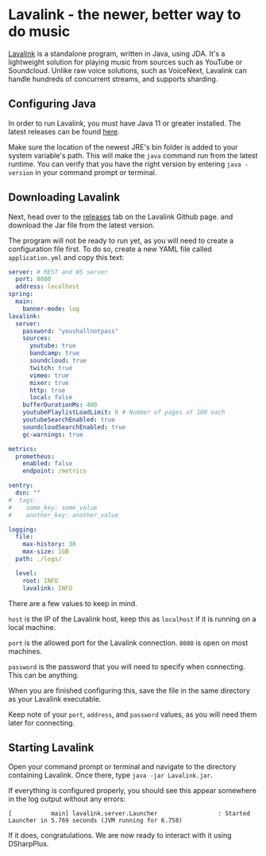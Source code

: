 # Lavalink - the newer, better way to do music
[Lavalink](https://github.com/Frederikam/Lavalink) is a standalone program, written in Java, using JDA. It's a 
lightweight solution for playing music from sources such as YouTube or 
Soundcloud. Unlike raw voice solutions, such as VoiceNext, Lavalink can handle 
hundreds of concurrent streams, and supports sharding.

## Configuring Java
In order to run Lavalink, you must have Java 11 or greater installed.
The latest releases can be found [here](https://www.oracle.com/technetwork/java/javase/downloads/index.html).

Make sure the location of the newest JRE's bin folder is added to your system variable's path. This will make the `java` command run from the latest runtime. You can verify that you have the right version by entering `java -version` in your command prompt or terminal.

## Downloading Lavalink  
Next, head over to the [releases](https://github.com/Frederikam/Lavalink/releases) tab on the Lavalink Github page. and download the Jar file from the latest version.

The program will not be ready to run yet, as you will need to create a configuration file first. To do so, create a new YAML file called `application.yml` and copy this text:

```yaml
server: # REST and WS server
  port: 8080
  address: localhost
spring:
  main:
    banner-mode: log
lavalink:
  server:
    password: "youshallnotpass"
    sources:
      youtube: true
      bandcamp: true
      soundcloud: true
      twitch: true
      vimeo: true
      mixer: true
      http: true
      local: false
    bufferDurationMs: 400
    youtubePlaylistLoadLimit: 6 # Number of pages at 100 each
    youtubeSearchEnabled: true
    soundcloudSearchEnabled: true
    gc-warnings: true

metrics:
  prometheus:
    enabled: false
    endpoint: /metrics

sentry:
  dsn: ""
#  tags:
#    some_key: some_value
#    another_key: another_value

logging:
  file:
    max-history: 30
    max-size: 1GB
  path: ./logs/

  level:
    root: INFO
    lavalink: INFO
```
There are a few values to keep in mind.

`host` is the IP of the Lavalink host, keep this as `localhost` if it is running on a local machine.

`port` is the allowed port for the Lavalink connection. `8080` is open on most machines.

`password` is the password that you will need to specify when connecting. This can be anything.

When you are finished configuring this, save the file in the same directory as your Lavalink executable.

Keep note of your `port`, `address`, and `password` values, as you will need them later for connecting.

## Starting Lavalink

Open your command prompt or terminal and navigate to the directory containing Lavalink. Once there, type `java -jar Lavalink.jar`.

If everything is configured properly, you should see this appear somewhere in the log output without any errors: 
```
[           main] lavalink.server.Launcher                 : Started Launcher in 5.769 seconds (JVM running for 6.758)
```

If it does, congratulations. We are now ready to interact with it using DSharpPlus.
